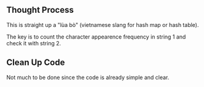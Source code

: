 ## Thought Process

This is straight up a "lùa bò" (vietnamese slang for hash map or hash table). 

The key is to count the character appearence frequency in string 1 and check it with string 2.

## Clean Up Code

Not much to be done since the code is already simple and clear.